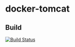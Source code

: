 # docker-tomcat
## Build
[![Build Status](https://travis-ci.org/logocomune/docker-tomcat.svg)](https://travis-ci.org/logocomune/docker-tomcat)
